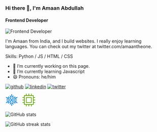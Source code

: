 ### Hi there 👋, I'm Amaan Abdullah
#### Frontend Developer
![Frontend Developer](https://arturssmirnovs.github.io/github-profile-readme-generator/images/banner.png)

I'm Amaan from India, and I build websites. I really enjoy learning languages. You can check out my twitter at twitter.com/amaantheone.

Skills: Python / JS / HTML / CSS

- 🔭 I’m currently working on this page. 
- 🌱 I’m currently learning Javascript 
- 😄 Pronouns: he/him 


[<img src='https://cdn.jsdelivr.net/npm/simple-icons@3.0.1/icons/github.svg' alt='github' height='40'>](https://github.com/amaantheone)  [<img src='https://cdn.jsdelivr.net/npm/simple-icons@3.0.1/icons/linkedin.svg' alt='linkedin' height='40'>](https://www.linkedin.com/in/amaantheone/)  [<img src='https://cdn.jsdelivr.net/npm/simple-icons@3.0.1/icons/twitter.svg' alt='twitter' height='40'>](https://twitter.com/amaantheone)  

<a href='https://archiveprogram.github.com/'><img src='https://raw.githubusercontent.com/acervenky/animated-github-badges/master/assets/acbadge.gif' width='40' height='40'></a> <a href='https://docs.github.com/en/developers'><img src='https://raw.githubusercontent.com/acervenky/animated-github-badges/master/assets/devbadge.gif' width='40' height='40'></a> 

![GitHub stats](https://github-readme-stats.vercel.app/api?username=amaantheone&show_icons=true)  

![GitHub streak stats](https://streak-stats.demolab.com/?user=amaantheone)  

